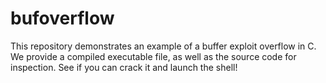 # bufoverflow
This repository demonstrates an example of a buffer exploit overflow in C. We provide a compiled executable file, as well as the source code for inspection. See if you can crack it and launch the shell!
